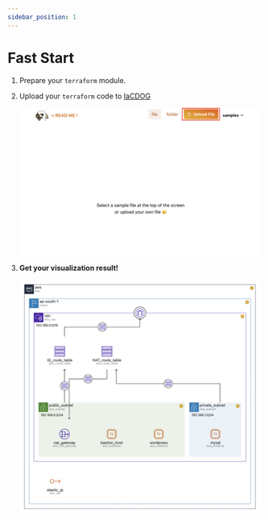 ```yaml
---
sidebar_position: 1
---
```


# Fast Start

1. Prepare your `terraform` module.
2. Upload your `terraform` code to [IaCDOG](https://www.initcloud.io/iacdog/visualizer)

   ![IaCDOG-upload-border](./img/upload.png)

3. **Get your visualization result!**

   ![IaCDOG-result](./img/result.png)

